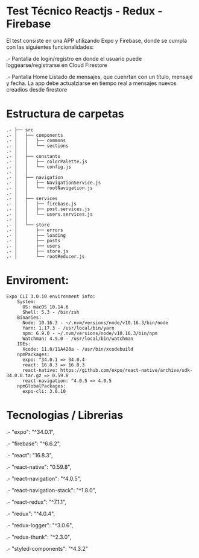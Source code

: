 # Test Técnico Reactjs - Redux - Firebase

El test consiste en una APP utilizando Expo y Firebase, donde se cumpla con las siguientes funcionalidades:

.- Pantalla de login/registro en donde el usuario puede loggearse/registrarse en Cloud Firestore 

.- Pantalla Home 
Listado de mensajes, que cuenrtan con un título, mensaje y fecha.
 La app debe actualziarse en tiempo real a mensajes nuevos creadios desde firestore


# Estructura de carpetas
```
.- ├── src
.- │   ├── components
.- │   │   ├── commons
.- │   │   └── sections
.- │   │
.- │   ├── constants
.- │   │   ├── colorPalette.js
.- │   │   └── config.js
.- │   │
.- │   ├── navigation
.- │   │   ├── NavigationService.js
.- │   │   └── rootNavigation.js
.- │   │
.- │   ├── services
.- │   │   ├── firebase.js
.- │   │   ├── post.services.js
.- │   │   └── users.services.js
.- │   │
.- │   └── store
.- │       ├── errors
.- │       ├── loading
.- │       ├── posts
.- │       ├── users
.- │       ├── store.js
.- │       └── rootReducer.js
```

# Enviroment:
```
Expo CLI 3.0.10 environment info:
    System:
      OS: macOS 10.14.6
      Shell: 5.3 - /bin/zsh
    Binaries:
      Node: 10.16.3 - ~/.nvm/versions/node/v10.16.3/bin/node
      Yarn: 1.17.3 - /usr/local/bin/yarn
      npm: 6.9.0 - ~/.nvm/versions/node/v10.16.3/bin/npm
      Watchman: 4.9.0 - /usr/local/bin/watchman
    IDEs:
      Xcode: 11.0/11A420a - /usr/bin/xcodebuild
    npmPackages:
      expo: ^34.0.1 => 34.0.4
      react: 16.8.3 => 16.8.3
      react-native: https://github.com/expo/react-native/archive/sdk-34.0.0.tar.gz => 0.59.8
      react-navigation: ^4.0.5 => 4.0.5
    npmGlobalPackages:
      expo-cli: 3.0.10
```

# Tecnologias / Librerias

.-  "expo": "^34.0.1",

.-  "firebase": "^6.6.2",  

.-  "react": "16.8.3",

.-  "react-native": "0.59.8",

.-  "react-navigation": "^4.0.5",

.-  "react-navigation-stack": "^1.8.0",

.-  "react-redux": "^7.1.1",

.-  "redux": "^4.0.4",

.-  "redux-logger": "^3.0.6",

.-  "redux-thunk": "^2.3.0",

.-  "styled-components": "^4.3.2"
